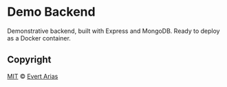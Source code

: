 # Demo Backend

Demonstrative backend, built with Express and MongoDB. Ready to deploy as a Docker container.

## Copyright

[MIT](https://github.com/evert-arias/earias.me/blob/LICENSE.md) © [Evert Arias](https://evert-arias.github.io/)
